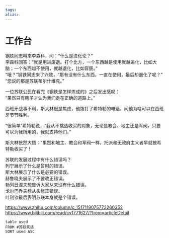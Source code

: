 ```yaml
---
tags: 
alias:
---
```

# 工作台


  
钢铁同志叫来李森科，问：“什么是进化论？”  
李森科回答：“就是用进废退。打个比方，一个东西越是使用就越进化，比如大脑；一个东西越不使用，就越退化，比如盲肠。”  
“哦？”钢铁同志来了兴致，“那有没有什么东西，一直在使用，最后却退化了呢？”  
“您说的那是苏联布尔什维克。”


一位苏联公民在看完《钢铁是怎样炼成的》之后发出感叹：  
“果然只有瞎子才认为我们走在正确的道路上。”


西班牙战事不利，斯大林很是焦虑，他拨打了希特勒的电话，问他为啥可以在西班牙节节胜利。  
  
“很简单”希特勒说，“我从不挑选收买的对象，无论是教会、地主还是军阀，只要可以为我所用的，我就支持他们。”  
  
斯大林恍然大悟：“果然和地主、教会和军阀一样，托派和无政府主义者早就被希特勒收买了！

苏联的发展过程中有什么错误吗？  
列宁展示了什么是暂时的错误。  
斯大林展示了什么是必要的错误。  
赫鲁晓夫展示了不要改正错误。  
勃列日涅夫想告诉大家从来没有什么错误。  
戈尔巴乔夫想从头修正错误。  
叶利钦最后表明苏联本身就是个错误。


https://www.zhihu.com/column/c_1517119075772260352
https://www.bilibili.com/read/cv1771627/?from=articleDetail



```dataview
table used
FROM #苏联笑话
SORT used ASC
```



